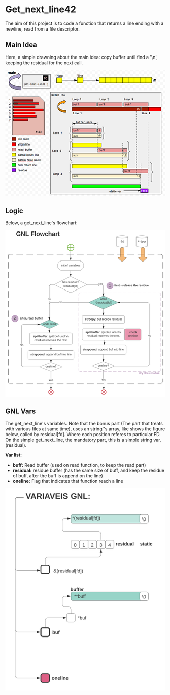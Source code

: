 # Get_next_line42
The aim of this project is to code a function that returns a line ending with a newline, read from a file descriptor.

<h2><b>Main Idea</b></h2>

Here, a simple drawning about the main idea: copy buffer until find a '\n', keeping the residual for the next call.

![gnl_idea](imgs/gnl_idea.png)

<h2><b>Logic</b></h2>

Below, a get_next_line's flowchart:

![gnl_flowchart](imgs/gnl_flowchart.png)

<h2><b>GNL Vars</b></h2>

The get_next_line's variables. 
Note that the bonus part (The part that treats with various files at same time), uses an string''s array, like shows the figure below, called by residual[fd]. Where each position referes to particular FD. 
On the simple get_next_line, the mandatory part, this is a simple string var.(residual).

<b>Var list:</b>

- <b>buff:</b> Read buffer (used on read function, to keep the read part)
- <b>residual:</b> residue buffer (has the same size of buff, and keep the residue of buff, after the buff is append on the line)
- <b>oneline:</b> Flag that indicates that function reach a line

![gnl_vars](imgs/gnl_vars.png)
